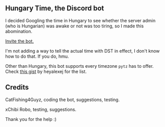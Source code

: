 ## Hungary Time, the Discord bot
I decided Googling the time in Hungary to see whether the server admin (who is Hungarian) was awake
or not was too tiring, so I made this abomination.

[Invite the bot.](https://discord.com/api/oauth2/authorize?client_id=1041597587297419344&permissions=277025392640&scope=bot%20applications.commands)

I'm not adding a way to tell the actual time with DST in effect, I don't know how to do that. If
you do, hmu.

Other than Hungary, this bot supports every timezone `pytz` has to offer. Check [this gist](https://gist.github.com/heyalexej/8bf688fd67d7199be4a1682b3eec7568)
by heyalexej for the list.

## Credits
CatFishing4Guyz, coding the bot, suggestions, testing.

xChibi Robo, testing, suggestions.

Thank you for the help :)